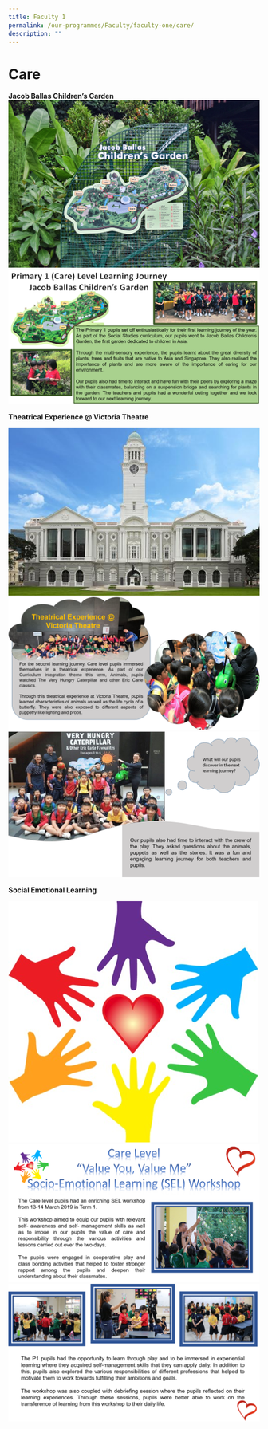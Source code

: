 ```yaml
---
title: Faculty 1
permalink: /our-programmes/Faculty/faculty-one/care/
description: ""
---
```



# Care

**Jacob Ballas Children’s Garden**
![](/images/Jacob%20Ballas.jpg)
![](/images/P1%20LJ%20to%20Jacob%20Ballas%20v1.png)

**Theatrical Experience @ Victoria Theatre**

![](/images/victoria-theatre-and-1.jpg)
![](/images/Theatrical%20Experience%2001%20V2.png)
![](/images/Theatrical%20Experience%2002.png)

**Social Emotional Learning**

![](/images/SEL%20Image.jpg)
![](/images/P1%20SEL%20Image%2001.png)
![](/images/P1%20SEL%20Image%2002.png)